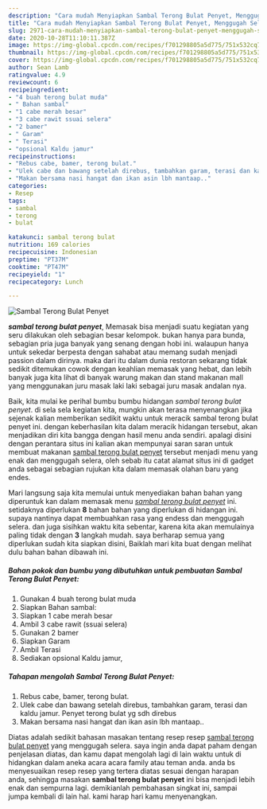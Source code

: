 ```yaml
---
description: "Cara mudah Menyiapkan Sambal Terong Bulat Penyet, Menggugah Selera"
title: "Cara mudah Menyiapkan Sambal Terong Bulat Penyet, Menggugah Selera"
slug: 2971-cara-mudah-menyiapkan-sambal-terong-bulat-penyet-menggugah-selera
date: 2020-10-28T11:10:11.387Z
image: https://img-global.cpcdn.com/recipes/f701298805a5d775/751x532cq70/sambal-terong-bulat-penyet-foto-resep-utama.jpg
thumbnail: https://img-global.cpcdn.com/recipes/f701298805a5d775/751x532cq70/sambal-terong-bulat-penyet-foto-resep-utama.jpg
cover: https://img-global.cpcdn.com/recipes/f701298805a5d775/751x532cq70/sambal-terong-bulat-penyet-foto-resep-utama.jpg
author: Sean Lamb
ratingvalue: 4.9
reviewcount: 6
recipeingredient:
- "4 buah terong bulat muda"
- " Bahan sambal"
- "1 cabe merah besar"
- "3 cabe rawit ssuai selera"
- "2 bamer"
- " Garam"
- " Terasi"
- "opsional Kaldu jamur"
recipeinstructions:
- "Rebus cabe, bamer, terong bulat."
- "Ulek cabe dan bawang setelah direbus, tambahkan garam, terasi dan kaldu jamur. Penyet terong bulat yg sdh direbus"
- "Makan bersama nasi hangat dan ikan asin lbh mantaap.."
categories:
- Resep
tags:
- sambal
- terong
- bulat

katakunci: sambal terong bulat 
nutrition: 169 calories
recipecuisine: Indonesian
preptime: "PT37M"
cooktime: "PT47M"
recipeyield: "1"
recipecategory: Lunch

---
```



![Sambal Terong Bulat Penyet](https://img-global.cpcdn.com/recipes/f701298805a5d775/751x532cq70/sambal-terong-bulat-penyet-foto-resep-utama.jpg)

<b><i>sambal terong bulat penyet</i></b>, Memasak bisa menjadi suatu kegiatan yang seru dilakukan oleh sebagian besar kelompok. bukan hanya para bunda, sebagian pria juga banyak yang senang dengan hobi ini. walaupun hanya untuk sekedar berpesta dengan sahabat atau memang sudah menjadi passion dalam dirinya. maka dari itu dalam dunia restoran sekarang tidak sedikit ditemukan cowok dengan keahlian memasak yang hebat, dan lebih banyak juga kita lihat di banyak warung makan dan stand makanan mall yang menggunakan juru masak laki laki sebagai juru masak andalan nya.



Baik, kita mulai ke perihal bumbu bumbu hidangan <i>sambal terong bulat penyet</i>. di sela sela kegiatan kita, mungkin akan terasa menyenangkan jika sejenak kalian memberikan sedikit waktu untuk meracik sambal terong bulat penyet ini. dengan keberhasilan kita dalam meracik hidangan tersebut, akan menjadikan diri kita bangga dengan hasil menu anda sendiri. apalagi disini dengan perantara situs ini kalian akan mempunyai saran saran untuk membuat makanan <u>sambal terong bulat penyet</u> tersebut menjadi menu yang enak dan menggugah selera, oleh sebab itu catat alamat situs ini di gadget anda sebagai sebagian rujukan kita dalam memasak olahan baru yang endes.


Mari langsung saja kita memulai untuk menyediakan bahan bahan yang diperuntuk kan dalam memasak menu <u><i>sambal terong bulat penyet</i></u> ini. setidaknya diperlukan <b>8</b> bahan bahan yang diperlukan di hidangan ini. supaya nantinya dapat membuahkan rasa yang endess dan menggugah selera. dan juga sisihkan waktu kita sebentar, karena kita akan memulainya paling tidak dengan <b>3</b> langkah mudah. saya berharap semua yang diperlukan sudah kita siapkan disini, Baiklah mari kita buat dengan melihat dulu bahan bahan dibawah ini.

<!--inarticleads1-->

##### Bahan pokok dan bumbu yang dibutuhkan untuk pembuatan Sambal Terong Bulat Penyet:

1. Gunakan 4 buah terong bulat muda
1. Siapkan  Bahan sambal:
1. Siapkan 1 cabe merah besar
1. Ambil 3 cabe rawit (ssuai selera)
1. Gunakan 2 bamer
1. Siapkan  Garam
1. Ambil  Terasi
1. Sediakan opsional Kaldu jamur,




<!--inarticleads2-->

##### Tahapan mengolah Sambal Terong Bulat Penyet:

1. Rebus cabe, bamer, terong bulat.
1. Ulek cabe dan bawang setelah direbus, tambahkan garam, terasi dan kaldu jamur. Penyet terong bulat yg sdh direbus
1. Makan bersama nasi hangat dan ikan asin lbh mantaap..




Diatas adalah sedikit bahasan masakan tentang resep resep <u>sambal terong bulat penyet</u> yang menggugah selera. saya ingin anda dapat paham dengan penjelasan diatas, dan kamu dapat mengolah lagi di lain waktu untuk di hidangkan dalam aneka acara acara family atau teman anda. anda bs menyesuaikan resep resep yang tertera diatas sesuai dengan harapan anda, sehingga masakan <b>sambal terong bulat penyet</b> ini bisa menjadi lebih enak dan sempurna lagi. demikianlah pembahasan singkat ini, sampai jumpa kembali di lain hal. kami harap hari kamu menyenangkan.
